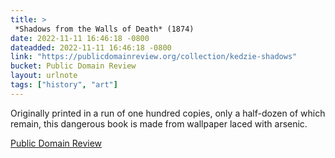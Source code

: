```yaml
---
title: > 
 *Shadows from the Walls of Death* (1874)
date: 2022-11-11 16:46:18 -0800
dateadded: 2022-11-11 16:46:18 -0800
link: "https://publicdomainreview.org/collection/kedzie-shadows"
bucket: Public Domain Review
layout: urlnote
tags: ["history", "art"]
--- 
```

Originally printed in a run of one hundred copies, only a half-dozen of which remain, this dangerous book is made from wallpaper laced with arsenic. 
 <!-- end excerpt --> 
<div class='bucket'><a class='internal-link' href='/buckets/public-domain-review'>Public Domain Review</a></div> 
